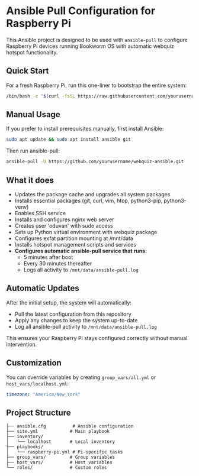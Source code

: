# Ansible Pull Configuration for Raspberry Pi

This Ansible project is designed to be used with `ansible-pull` to configure Raspberry Pi devices running Bookworm OS with automatic webquiz hotspot functionality.

## Quick Start

For a fresh Raspberry Pi, run this one-liner to bootstrap the entire system:

```bash
/bin/bash -c "$(curl -fsSL https://raw.githubusercontent.com/yourusername/webquiz-ansible/master/bootstrap.sh)"
```

## Manual Usage

If you prefer to install prerequisites manually, first install Ansible:

```bash
sudo apt update && sudo apt install ansible git
```

Then run ansible-pull:

```bash
ansible-pull -U https://github.com/yourusername/webquiz-ansible.git
```

## What it does

- Updates the package cache and upgrades all system packages
- Installs essential packages (git, curl, vim, htop, python3-pip, python3-venv)
- Enables SSH service
- Installs and configures nginx web server
- Creates user 'oduvan' with sudo access
- Sets up Python virtual environment with webquiz package
- Configures exfat partition mounting at /mnt/data
- Installs hotspot management scripts and services
- **Configures automatic ansible-pull service that runs:**
  - 5 minutes after boot
  - Every 30 minutes thereafter
  - Logs all activity to `/mnt/data/ansible-pull.log`

## Automatic Updates

After the initial setup, the system will automatically:
- Pull the latest configuration from this repository
- Apply any changes to keep the system up-to-date
- Log all ansible-pull activity to `/mnt/data/ansible-pull.log`

This ensures your Raspberry Pi stays configured correctly without manual intervention.

## Customization

You can override variables by creating `group_vars/all.yml` or `host_vars/localhost.yml`:

```yaml
timezone: "America/New_York"
```

## Project Structure

```
├── ansible.cfg          # Ansible configuration
├── site.yml            # Main playbook
├── inventory/
│   └── localhost       # Local inventory
├── playbooks/
│   └── raspberry-pi.yml # Pi-specific tasks
├── group_vars/         # Group variables
├── host_vars/          # Host variables
└── roles/              # Custom roles
```
